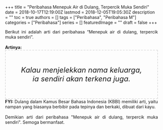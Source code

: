 +++
title = "Peribahasa Menepuk Air di Dulang, Terpercik Muka Sendiri"
date = 2018-10-17T12:19:00Z
lastmod = 2018-12-05T19:05:30Z
description = ""
toc = true
authors = []
tags = ["Peribahasa", "Peribahasa M"]
categories = ["Peribahasa"]
series = []
featuredImage = ""
draft = false
+++

<div dir="ltr" style="text-align: left;" trbidi="on"><div style="text-align: justify;">Berikut ini adalah arti dari peribahasa “Menepuk air di dulang, terpercik muka sendiri”.</div><br /><div style="text-align: justify;"><b>Artinya:</b></div><div style="border: 2px dashed #ddd; font-size: 24px; height: auto; margin: 0 auto; padding: 50px; text-align: center; width: auto;"><i>Kalau menjelekkan nama keluarga, ia sendiri akan terkena juga.</i></div><div style="text-align: justify;"><b>FYI:</b> Dulang dalam Kamus Besar Bahasa Indonesia (KBBI) memiliki arti, yaitu nampan yang biasanya berbibir pada tepinya dan berkaki, dibuat dari kayu.<br /><br /></div><div style="text-align: justify;">Demikian arti dari peribahasa "Menepuk air di dulang, terpercik muka sendiri". Semoga bermanfaat.</div></div>
